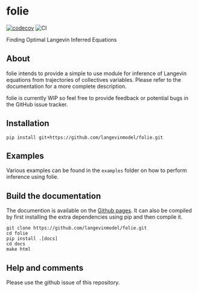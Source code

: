 # folie
[![codecov](https://codecov.io/gh/langevinmodel/folie/graph/badge.svg?token=V6R4HF2FBJ)](https://codecov.io/gh/langevinmodel/folie)
![CI](https://github.com/langevinmodel/folie/actions/workflows/CI.yml/badge.svg)

 Finding Optimal Langevin Inferred Equations


## About

folie intends to provide a simple to use module for inference of Langevin equations from trajectories of collectives variables. Please refer to the documentation for a more complete description.

folie is currently WIP so feel free to provide feedback or potential bugs in the GitHub issue tracker.


## Installation

```
pip install git+https://github.com/langevinmodel/folie.git
```

## Examples

Various examples can be found in the `examples` folder on how to perform inference using folie.


## Build the documentation

The documention is available on the [Github pages](https://langevinmodel.github.io/folie/). It can also be compiled by first installing the extra dependencies using pip and then compile it.


```
git clone https://github.com/langevinmodel/folie.git
cd folie
pip install .[docs]
cd docs
make html
```

## Help and comments

Please use the github issue of this repository. 